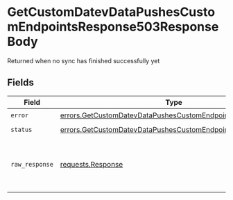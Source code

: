# GetCustomDatevDataPushesCustomEndpointsResponse503ResponseBody

Returned when no sync has finished successfully yet


## Fields

| Field                                                                                                                                        | Type                                                                                                                                         | Required                                                                                                                                     | Description                                                                                                                                  |
| -------------------------------------------------------------------------------------------------------------------------------------------- | -------------------------------------------------------------------------------------------------------------------------------------------- | -------------------------------------------------------------------------------------------------------------------------------------------- | -------------------------------------------------------------------------------------------------------------------------------------------- |
| `error`                                                                                                                                      | [errors.GetCustomDatevDataPushesCustomEndpointsResponseError](../../models/errors/getcustomdatevdatapushescustomendpointsresponseerror.md)   | :heavy_check_mark:                                                                                                                           | N/A                                                                                                                                          |
| `status`                                                                                                                                     | [errors.GetCustomDatevDataPushesCustomEndpointsResponseStatus](../../models/errors/getcustomdatevdatapushescustomendpointsresponsestatus.md) | :heavy_check_mark:                                                                                                                           | N/A                                                                                                                                          |
| `raw_response`                                                                                                                               | [requests.Response](https://requests.readthedocs.io/en/latest/api/#requests.Response)                                                        | :heavy_minus_sign:                                                                                                                           | Raw HTTP response; suitable for custom response parsing                                                                                      |